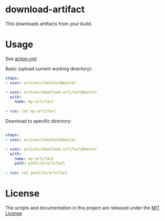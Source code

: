 # download-artifact

This downloads artifacts from your build.

# Usage

See [action.yml](action.yml)

Basic (upload current working directory):
```yaml
steps:
- uses: actions/checkout@master

- uses: actions/download-artifact@master
  with:
    name: my-artifact
    
- run: cat my-artifact
```

Download to specific directory:
```yaml

steps:
- uses: actions/checkout@master

- uses: actions/download-artifact@master
  with:
    name: my-artifact
    path: path/to/artifact
    
- run: cat path/to/artifact
```

# License

The scripts and documentation in this project are released under the [MIT License](LICENSE)
